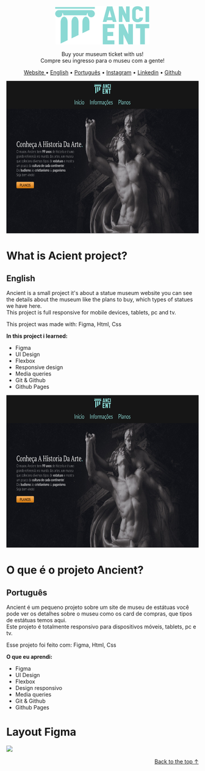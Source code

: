 <div align="center" id="top">
<img src="assets/logo-ancient.svg">
  <p align="center">Buy your museum ticket with us! <br> Compre seu ingresso para o museu com a gente!</p>
    <p>
      <a href="https://paulpbi.github.io/ancient/"> Website </a> •
      <a href="#en">English</a> •
      <a href="#pt">Português</a> •
      <a href="https://www.instagram.com/paulopbi_/">Instagram</a> •
      <a href="https://www.linkedin.com/in/paulovictorpbi/">Linkedin</a> •
      <a href="https://github.com/Paulpbi">Github</a> 
    </p>
</div>

<div align="center">
<img src="./assets/header-img.jpg" height="400px">
</div>

<h1>What is Acient project?</h1>

<div id="en">

  <h2>English</h1> 

</div>

<p>Ancient is a small project it's about a statue museum website you can see the details about the museum like the plans to buy, which types of statues we have here. <br>
This project is full responsive for mobile devices, tablets, pc and tv.
<p>

<p>
This project was made with: Figma, Html, Css
</p>

**In this project i learned:**

* Figma 
* UI Design
* Flexbox
* Responsive design
* Media queries
* Git & Github
* Github Pages

<div align="center">
<img src="./assets/header-img.jpg" height="400px">
</div>

<h1>O que é o projeto Ancient?</h1>

<div id="pt">

  <h2>Português</h2>

 </div>
 
<p>Ancient é um pequeno projeto sobre um site de museu de estátuas você pode ver os detalhes sobre o museu como os card de compras, que tipos de estátuas temos aqui. <br>
Este projeto é totalmente responsivo para dispositivos móveis, tablets, pc e tv.
</p>

<p>
Esse projeto foi feito com: Figma, Html, Css
</p>


**O que eu aprendi:**

* Figma 
* UI Design
* Flexbox
* Design responsivo
* Media queries
* Git & Github
* Github Pages

<h1>Layout Figma</h1>

<img src="assets/PAGINA_FINAL.jpg">

<p align="right"><a href="#top">Back to the top ↑</a></p>
